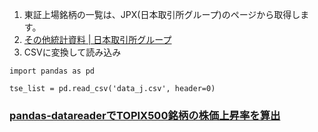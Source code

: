 1. 東証上場銘柄の一覧は、JPX(日本取引所グループ)のページから取得します。
2. [その他統計資料 | 日本取引所グループ](https://www.jpx.co.jp/markets/statistics-equities/misc/01.html)
3. CSVに変換して読み込み
```
import pandas as pd

tse_list = pd.read_csv('data_j.csv', header=0)
```

### [pandas-datareaderでTOPIX500銘柄の株価上昇率を算出](https://predora005.hatenablog.com/entry/2021/03/08/190000)
